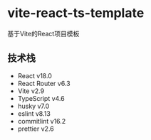 # vite-react-ts-template
基于Vite的React项目模板

## 技术栈
- React v18.0
- React Router v6.3
- Vite v2.9
- TypeScript v4.6 
- husky v7.0
- eslint v8.13
- commitlint v16.2
- prettier v2.6
